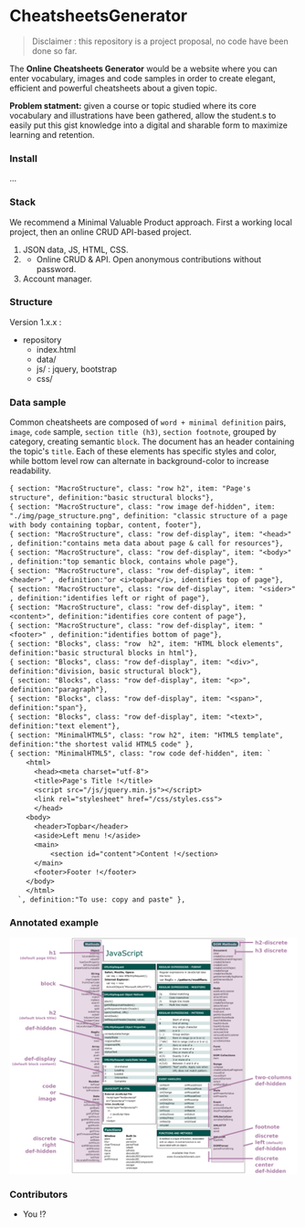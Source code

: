 # CheatsheetsGenerator
>Disclaimer : this repository is a project proposal, no code have been done so far.

The **Online Cheatsheets Generator** would be a website where you can enter vocabulary, images and code samples in order to create elegant, efficient and powerful cheatsheets about a given topic.

**Problem statment:** given a course or topic studied where its core vocabulary and illustrations have been gathered, allow the student.s to easily put this gist knowledge into a digital and sharable form to maximize learning and retention.

### Install
...

### Stack
We recommend a Minimal Valuable Product approach. First a working local project, then an online CRUD API-based project.

1. JSON data, JS, HTML, CSS.
2. + Online CRUD & API. Open anonymous contributions without password.
3. Account manager.

### Structure
Version 1.x.x :
- repository
  - index.html
  - data/
  - js/ : jquery, bootstrap
  - css/

### Data sample
Common cheatsheets are composed of `word + minimal definition` pairs, `image`, `code` sample, `section title (h3)`, `section footnote`, grouped by category, creating semantic `block`. The document has an header containing the topic's `title`. Each of these elements has specific styles and color, while bottom level row can alternate in background-color to increase readability.

```
{ section: "MacroStructure", class: "row h2", item: "Page's structure", definition:"basic structural blocks"},
{ section: "MacroStructure", class: "row image def-hidden", item: "./img/page_structure.png", definition: "classic structure of a page with body containing topbar, content, footer"},
{ section: "MacroStructure", class: "row def-display", item: "<head>"   , definition:"contains meta data about page & call for resources"},
{ section: "MacroStructure", class: "row def-display", item: "<body>"   , definition:"top semantic block, contains whole page"},
{ section: "MacroStructure", class: "row def-display", item: "<header>" , definition:"or <i>topbar</i>, identifies top of page"},
{ section: "MacroStructure", class: "row def-display", item: "<sider>"  , definition:"identifies left or right of page"},
{ section: "MacroStructure", class: "row def-display", item: "<content>", definition:"identifies core content of page"},
{ section: "MacroStructure", class: "row def-display", item: "<footer>" , definition:"identifies bottom of page"},
{ section: "Blocks", class: "row  h2", item: "HTML block elements", definition:"basic structural blocks in html"},
{ section: "Blocks", class: "row def-display", item: "<div>", definition:"division, basic structural block"},
{ section: "Blocks", class: "row def-display", item: "<p>", definition:"paragraph"},
{ section: "Blocks", class: "row def-display", item: "<span>", definition:"span"},
{ section: "Blocks", class: "row def-display", item: "<text>", definition:"text element"},
{ section: "MinimalHTML5", class: "row h2", item: "HTML5 template", definition:"the shortest valid HTML5 code" },
{ section: "MinimalHTML5", class: "row code def-hidden", item: `
    <html>
      <head><meta charset="utf-8">
      <title>Page's Title !</title>
      <script src="/js/jquery.min.js"></script>
      <link rel="stylesheet" href="/css/styles.css">
      </head>
    <body>
      <header>Topbar</header>
      <aside>Left menu !</aside>
      <main>
          <section id="content">Content !</section>
      </main>
      <footer>Footer !</footer>
    </body>
    </html>
  `, definition:"To use: copy and paste" },

```

### Annotated example

![Cheatsheets_principles_renewed](https://raw.githubusercontent.com/cricodeclub/CheatsheetsGenerator/master/img/cheatsheet-principles-reviewed.png)

### Contributors
- You !?
